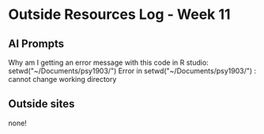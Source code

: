 # Outside Resources Log - Week 11

## AI Prompts
Why am I getting an error message with this code in R studio:
setwd("~/Documents/psy1903/")
Error in setwd("~/Documents/psy1903/") : cannot change working directory

## Outside sites
none!